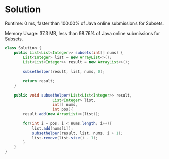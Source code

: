 # Solution 

Runtime: 0 ms, faster than 100.00% of Java online submissions for Subsets.

Memory Usage: 37.3 MB, less than 98.76% of Java online submissions for Subsets.

```java
class Solution {
    public List<List<Integer>> subsets(int[] nums) {
        List<Integer> list = new ArrayList<>();
        List<List<Integer>> result = new ArrayList<>();
        
        subsethelper(result, list, nums, 0);
        
        return result;
    }
    
    public void subsethelper(List<List<Integer>> result,
                     List<Integer> list,
                     int[] nums,
                     int pos){
        result.add(new ArrayList<>(list));
        
        for(int i = pos; i < nums.length; i++){
            list.add(nums[i]);
            subsethelper(result, list, nums, i + 1);
            list.remove(list.size() - 1);
        }
    }
}
```
